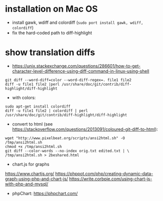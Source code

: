 

# installation on Mac OS

* install gawk, wdiff and colordiff (`sudo port install gawk, wdiff, colordiff`)
* fix the hard-coded path to diff-highlight


# show translation diffs


* https://unix.stackexchange.com/questions/286601/how-to-get-character-level-difference-using-diff-command-in-linux-using-shell

```
git diff --word-diff=color --word-diff-regex=. file1 file2
diff -u file1 file2 |perl /usr/share/doc/git/contrib/diff-highlight/diff-highlight
```

* with colors:

```
sudo apt-get install colordiff
diff -u file1 file2 | colordiff | perl /usr/share/doc/git/contrib/diff-highlight/diff-highlight
```


* convert to html (see https://stackoverflow.com/questions/2013091/coloured-git-diff-to-html):

```
wget "http://www.pixelbeat.org/scripts/ansi2html.sh" -O /tmp/ansi2html.sh
chmod +x /tmp/ansi2html.sh
git diff --color-words --no-index orig.txt edited.txt | \
/tmp/ansi2html.sh > 2beshared.html
```

* chart.js for graphs

https://www.chartjs.org/
https://phppot.com/php/creating-dynamic-data-graph-using-php-and-chart-js/
https://write.corbpie.com/using-chart-js-with-php-and-mysql/


* phpChart: https://phpchart.com/
